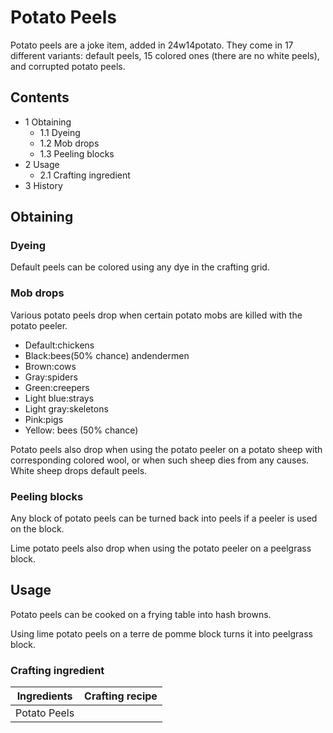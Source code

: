 # Potato Peels
Potato peels are a joke item, added in 24w14potato. They come in 17 different variants: default peels, 15 colored ones (there are no white peels), and corrupted potato peels.

## Contents
- 1 Obtaining
	- 1.1 Dyeing
	- 1.2 Mob drops
	- 1.3 Peeling blocks
- 2 Usage
	- 2.1 Crafting ingredient
- 3 History

## Obtaining
### Dyeing
Default peels can be colored using any dye in the crafting grid.

### Mob drops
Various potato peels drop when certain potato mobs are killed with the potato peeler.

- Default:chickens
- Black:bees(50% chance) andendermen
- Brown:cows
- Gray:spiders
- Green:creepers
- Light blue:strays
- Light gray:skeletons
- Pink:pigs
- Yellow: bees (50% chance)

Potato peels also drop when using the potato peeler on a potato sheep with corresponding colored wool, or when such sheep dies from any causes. White sheep drops default peels.

### Peeling blocks
Any block of potato peels can be turned back into peels if a peeler is used on the block.

Lime potato peels also drop when using the potato peeler on a peelgrass block.

## Usage
Potato peels can be cooked on a frying table into hash browns.

Using lime potato peels on a terre de pomme block turns it into peelgrass block.

### Crafting ingredient
| Ingredients  | Crafting recipe |
|--------------|-----------------|
| Potato Peels |                 |


